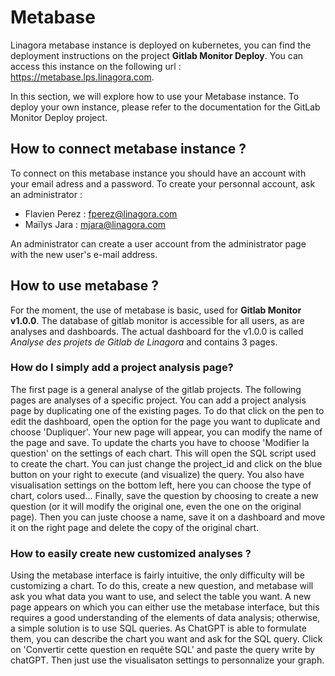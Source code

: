 # Metabase

Linagora metabase instance is deployed on kubernetes, you can find the deployment instructions on the project **Gitlab Monitor Deploy**.
You can access this instance on the following url : https://metabase.lps.linagora.com.

In this section, we will explore how to use your Metabase instance. To deploy your own instance, please refer to the documentation for the GitLab Monitor Deploy project.

## How to connect metabase instance ?
To connect on this metabase instance you should have an account with your email adress and a password. To create your personnal account, ask an administrator :
- Flavien Perez : fperez@linagora.com
- Maïlys Jara : mjara@linagora.com

An administrator can create a user account from the administrator page with the new user's e-mail address.

## How to use metabase ?
For the moment, the use of metabase is basic, used for **Gitlab Monitor v1.0.0**. The database of gitlab monitor is accessible for all users, as are analyses and dashboards. The actual dashboard for the v1.0.0 is called *Analyse des projets de Gitlab de Linagora* and contains 3 pages.

### How do I simply add a project analysis page?
The first page is a general analyse of the gitlab projects. The following pages are analyses of a specific project. You can add a project analysis page by duplicating one of the existing pages. To do that click on the pen to edit the dashboard, open the option for the page you want to duplicate and choose 'Dupliquer'. Your new page will appear, you can modify the name of the page and save. To update the charts you have to choose 'Modifier la question' on the settings of each chart. This will open the SQL script used to create the chart. You can just change the project_id and click on the blue button on your right to execute (and visualize) the query. You also have visualisation settings on the bottom left, here you can choose the type of chart, colors used...
Finally, save the question by choosing to create a new question (or it will modify the original one, even the one on the original page). Then you can juste choose a name, save it on a dashboard and move it on the right page and delete the copy of the original chart.

### How to easily create new customized analyses ?
Using the metabase interface is fairly intuitive, the only difficulty will be customizing a chart. To do this, create a new question, and metabase will ask you what data you want to use, and select the table you want. A new page appears on which you can either use the metabase interface, but this requires a good understanding of the elements of data analysis; otherwise, a simple solution is to use SQL queries. As ChatGPT is able to formulate them, you can describe the chart you want and ask for the SQL query. Click on 'Convertir cette question en requête SQL' and paste the query write by chatGPT. Then just use the visualisaton settings to personnalize your graph.